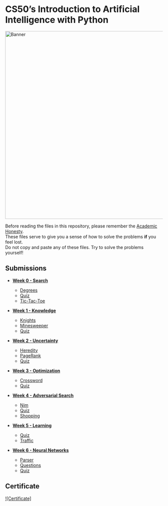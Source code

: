# CS50’s Introduction to Artificial Intelligence with Python

<img src="CS50ai.png" alt="Banner" width="600"/>

Before reading the files in this repository, please remember the [Academic Honesty](https://cs50.harvard.edu/ai/2023/honesty/).\
These files serve to give you a sense of how to solve the problems **if** you feel lost.\
Do not copy and paste any of these files. Try to solve the problems yourself!

## Submissions

* **[Week 0 - Search](week0)**
   - [Degrees](week0/degrees)
   - [Quiz](week0/quiz)
   - [Tic-Tac-Toe](week0/tictactoe)

* **[Week 1 - Knowledge](week1)**
   - [Knights](week1/knights)
   - [Minesweeper](week1/minesweeper)
   - [Quiz](week1/quiz)

* **[Week 2 - Uncertainty](week2)**
   - [Heredity](week2/heredity)
   - [PageRank](week2/pagerank)
   - [Quiz](week2/quiz)

* **[Week 3 - Optimization](week3)**
   - [Crossword](week3/crossword)
   - [Quiz](week3/quiz)

* **[Week 4 - Adversarial Search](week4)**
   - [Nim](week4/nim)
   - [Quiz](week4/quiz)
   - [Shopping](week4/shopping)

* **[Week 5 - Learning](week5)**
   - [Quiz](week5/quiz)
   - [Traffic](week5/traffic)

* **[Week 6 - Neural Networks](week6)**
   - [Parser](week6/parser)
   - [Questions](week6/questions)
   - [Quiz](week6/quiz)

## Certificate

[![Certificate]](https://certificates.cs50.io/3349328a-0c99-48c2-a59f-574111b50e76.pdf?size=A4)

